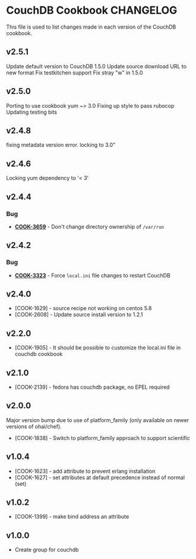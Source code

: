 CouchDB Cookbook CHANGELOG
==========================
This file is used to list changes made in each version of the CouchDB cookbook.

v2.5.1
------
Update default version to CouchDB 1.5.0
Update source download URL to new format
Fix testkitchen support
Fix stray "w" in 1.5.0


v2.5.0
------
Porting to use cookbook yum ~> 3.0
Fixing up style to pass rubocop
Updating testing bits


v2.4.8
------
fixing metadata version error. locking to 3.0"


v2.4.6
------
Locking yum dependency to '< 3'


v2.4.4
------
### Bug
- **[COOK-3659](https://tickets.opscode.com/browse/COOK-3659)** - Don't change directory ownership of `/var/run`

v2.4.2
------
### Bug
- **[COOK-3323](https://tickets.opscode.com/browse/COOK-3323)** - Force `local.ini` file changes to restart CouchDB

v2.4.0
------
- [COOK-1629] - source recipe not working on centos 5.8
- [COOK-2608] - Update source install version to 1.2.1

v2.2.0
------
- [COOK-1905] - It should be possible to customize the local.ini file in couchdb cookbook

v2.1.0
------
- [COOK-2139] - fedora has couchdb package, no EPEL required

v2.0.0
------
Major version bump due to use of platform_family (only available on newer versions of ohai/chef).

- [COOK-1838] - Switch to platform_family approach to support scientific

v1.0.4
------
- [COOK-1623] - add attribute to prevent erlang installation
- [COOK-1627] - set attributes at default precedence instead of normal (set)

v1.0.2
------
- [COOK-1399] - make bind address an attribute

v1.0.0
------
- Create group for couchdb
